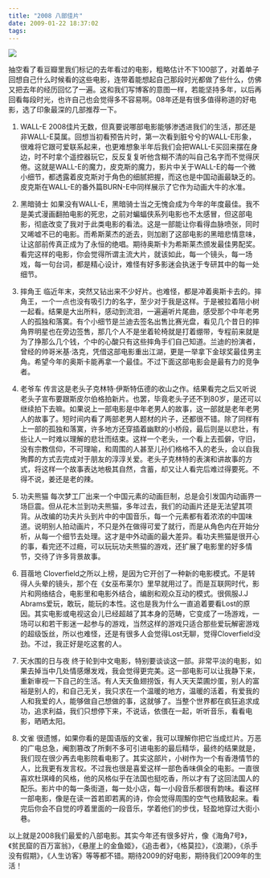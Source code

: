 ```yaml
---
title: "2008 八部佳片"
date: 2009-01-22 18:37:02
tags:
---
```


![](../../../images/2009/01/08.jpg) 

抽空看了看豆瓣里我们标记的去年看过的电影，粗略估计不下100部了，对着单子回想自己什么时候看的这些电影，连带着能想起自己那段时光都做了些什么，仿佛又把去年的经历回忆了一遍。这和我们写博客的意图一样，若能坚持多年，以后再回看每段时光，也许自己也会觉得多不容易啊。08年还是有很多值得称道的好电影，选了印象最深的几部推荐一下。 
1. WALL-E 2008佳片无数，但真要说哪部电影能够渗透进我们的生活，那还是非WALL-E莫属。回想当初看预告片时，第一次看到脏兮兮的WALL-E形象，很难将它跟可爱联系起来，也更难想象半年后我们会把WALL-E买回来摆在身边，时不时拿个遥控器玩它，反反复复听他含糊不清的叫自己名字而不觉得厌倦。这就是WALL-E的魔力，皮克斯的魔力，影片中关于WALL-E的每一个微小细节，都透露着皮克斯对于角色的细腻把握，而这也是中国动画最缺乏的。皮克斯在WALL-E的番外篇BURN-E中同样展示了它作为动画大牛的水准。 

2. 黑暗骑士 如果没有WALL-E，黑暗骑士当之无愧会成为今年的年度最佳。我不是美式漫画翻拍电影的死忠，之前对蝙蝠侠系列电影也不太感冒，但这部电影，彻底改变了我对于此类电影的看法。这是一部能让你看得血脉喷张，同时又唏嘘不已的电影。而希斯莱杰的逝去，则加剧了这部电影的黑暗悲情意味，让这部前传真正成为了永恒的绝唱。期待奥斯卡为希斯莱杰颁发最佳男配奖。看完这样的电影，你会觉得所谓主流大片，就该如此，每一个镜头，每一场戏，每一句台词，都是精心设计，难怪有好多影迷会执迷于专研其中的每一处细节。 

3. 摔角王 临近年末，突然又钻出来不少好片。也难怪，都是冲着奥斯卡去的。摔角王，一个一点也没有吸引力的名字，至少对于我是这样。于是被拉着陪小树一起看。结果是大出所料，感动到流泪，一遍遍听片尾曲，感受那个中年老男人的孤独和落寞。有个小细节是兰迪去签名出售比赛光盘，看见几个昔日的摔角界明星也在旁边签售，那几个人不是坐着轮椅就是打着绷带，专程前来就是为了挣那么几个钱，个中的心酸只有这些摔角手们自己知道。兰迪的扮演者，曾经的帅哥米基·洛克，凭借这部电影重出江湖，更是一举拿下金球奖最佳男主角。希望今年的奥斯卡能再拿一个最佳。不过下面这部电影会是最有力的竞争者。 

4. 老爷车 传言这是老头子克林特·伊斯特伍德的收山之作。结果看完之后又听说老头子宣布要跟斯皮尔伯格拍新片。也罢，毕竟老头子还不到80岁，是还可以继续拍下去嘛。如果说上一部电影是中年老男人的故事，这一部就是老年老男人的故事了。短时间内看了两部老男人题材的片子，还都很不错。除了同样有上一部的孤独和落寞，许多地方还穿插着幽默的小桥段，最后则是以悲壮，有些让人一时难以理解的悲壮而结束。这样一个老头，一个看上去孤僻，守旧，没有宗教信仰，不可理喻，和周围的人甚至儿孙们格格不入的老头，会以自我殉葬的方式去完成对于朋友的淳淳关爱。老头子克林特的表演和讲故事的方式，将这样一个故事表达地极其自然，含蓄，却又让人看完后难过得要死。不得不说，姜还是老的辣。 

5. 功夫熊猫 每次梦工厂出来一个中国元素的动画巨制，总是会引发国内动画界一场巨震。但从花木兰到功夫熊猫，多年过去，我们的动画片还是无法望其项背。从改编的功夫片头到片中的中国音乐，每一个元素都有着浓浓的中国味道。说明别人拍动画片，不只是外在做得可爱了就行，而是从角色内在开始分析，从每一个细节去处理。这才是中外动画的最大差异。看功夫熊猫是很开心的事，看完还不过瘾，可以玩玩功夫熊猫的游戏，还扩展了电影里的好多情节，交待了许多背景故事。 

6. 苜蓿地 Cloverfield之所以上榜，是因为它开创了一种新的电影模式。不是转得人头晕的镜头，那个在《女巫布莱尔》里早就用过了。而是互联网时代，影片和网络结合，电影里和电影外结合，编剧和观众互动的模式。很佩服J.J Abrams爱玩，敢玩，能玩的本性。这也是我为什么一直追着要看Lost的原因。其实电影或电视这会儿已经超越了其本身的范畴，它变成了一场游戏，一场可以和若干影迷一起参与的游戏，当然这样的游戏只适合那些爱玩解密游戏的超级饭丝，所以也难怪，还是有很多人会觉得Lost无聊，觉得Cloverfield没劲。不过，我正好是吃这套的人。 

7. 天水围的日与夜 终于轮到中文电影，特别要谈谈这一部。非常平淡的电影，如果去掉当中几处情感爆发戏，我会觉得更完美。这一部电影可以让我静下来，重新审视一下自己的生活。有人天天鱼翅捞饭，有人天天菜圃炒蛋，别人的富裕是别人的，和自己无关，我只求在一个温暖的地方，温暖的活着，有爱我的人和我爱的人，能够做自己想做的事，这就够了。当整个世界都在疯狂追求成功，追求利益，我们只想停下来，不说话，依偎在一起，听听音乐，看看电影，晒晒太阳。 

8. 文雀 很遗憾，如果你看的是国语版的文雀，我可以理解你把它当成烂片。万恶的广电总急，阉割篡改了所剩不多可引进电影的最后精华，最终的结果就是，我们现在很少再去电影院看电影了。其实这部片，小树作为一个有香港情节的人，比我更有发言权。不过我也很是喜爱这样一部色香味俱全的电影。一直很喜欢杜琪峰的风格，他的风格似乎在法国也挺吃香，所以才有了这回法国人的配乐。影片中的每一条街道，每一处小店，每一小段音乐都很有韵味。看这样一部电影，像是在读一首若即若离的诗，你会觉得周围的空气也精致起来。看完后你会不自觉的哼着里面的一段音乐，学着他们的步伐，轻盈地穿过大街小巷。 

以上就是2008我们最爱的八部电影。其实今年还有很多好片，像《海角7号》，《贫民窟的百万富翁》，《悬崖上的金鱼姬》，《追击者》，《格莫拉》，《浪潮》，《杀手没有假期》，《人生访客》等等都不错。期待2009的好电影，期待我们2009年的生活！